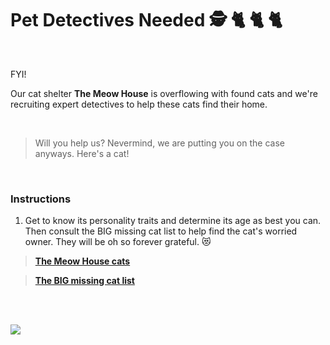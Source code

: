 # Pet Detectives Needed    :detective: :cat2: :cat2: :cat2:

<br>

FYI! 

Our cat shelter **The Meow House** is overflowing with found cats and we're recruiting expert detectives to help these cats find their home. 

<br>

>
> Will you help us? Nevermind, we are putting you on the case anyways. Here's a cat! 
>
 
<br>


### Instructions

1. Get to know its personality traits and determine its age as best you can. Then consult the BIG missing cat list to help find the cat's worried owner.
They will be oh so forever grateful. :heart_eyes_cat:


> [**The Meow House cats**]()

> [**The BIG missing cat list**]()



<br>
<br>

![](https://64.media.tumblr.com/23a153de959391e35617efd469312765/e48c703ee3ccbd16-96/s1280x1920/d3fb50b27b32c7f7f5807aad77a74e2a53bbf8f1.png)

